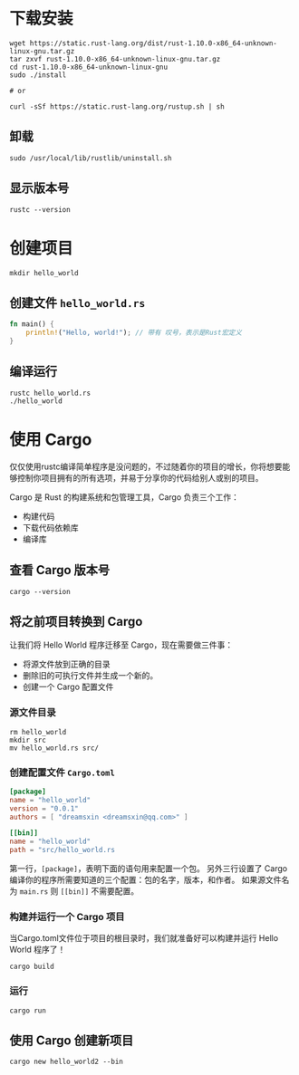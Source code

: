# 下载安装

```shell
wget https://static.rust-lang.org/dist/rust-1.10.0-x86_64-unknown-linux-gnu.tar.gz
tar zxvf rust-1.10.0-x86_64-unknown-linux-gnu.tar.gz
cd rust-1.10.0-x86_64-unknown-linux-gnu
sudo ./install

# or

curl -sSf https://static.rust-lang.org/rustup.sh | sh
```

## 卸载

```shell
sudo /usr/local/lib/rustlib/uninstall.sh
```

## 显示版本号

```shell
rustc --version
```

# 创建项目

```shell
mkdir hello_world
```

## 创建文件 `hello_world.rs`

```rust
fn main() {
    println!("Hello, world!"); // 带有 叹号，表示是Rust宏定义
}
```

## 编译运行

```shell
rustc hello_world.rs
./hello_world
```

# 使用 Cargo

仅仅使用rustc编译简单程序是没问题的，不过随着你的项目的增长，你将想要能够控制你项目拥有的所有选项，并易于分享你的代码给别人或别的项目。

Cargo 是 Rust 的构建系统和包管理工具，Cargo 负责三个工作：
- 构建代码
- 下载代码依赖库
- 编译库

## 查看 Cargo 版本号

```shell
cargo --version
```

## 将之前项目转换到 Cargo

让我们将 Hello World 程序迁移至 Cargo，现在需要做三件事：
- 将源文件放到正确的目录
- 删除旧的可执行文件并生成一个新的。
- 创建一个 Cargo 配置文件

### 源文件目录

```shell
rm hello_world
mkdir src
mv hello_world.rs src/
```

### 创建配置文件 `Cargo.toml`

```toml
[package]
name = "hello_world"
version = "0.0.1"
authors = [ "dreamsxin <dreamsxin@qq.com>" ]

[[bin]]
name = "hello_world"
path = "src/hello_world.rs
```

第一行，`[package]`，表明下面的语句用来配置一个包。
另外三行设置了 Cargo 编译你的程序所需要知道的三个配置：包的名字，版本，和作者。
如果源文件名为 `main.rs` 则 `[[bin]]` 不需要配置。

### 构建并运行一个 Cargo 项目

当Cargo.toml文件位于项目的根目录时，我们就准备好可以构建并运行 Hello World 程序了！
```shell
cargo build
```

### 运行

```shell
cargo run
```

## 使用 Cargo 创建新项目

```shell
cargo new hello_world2 --bin
```